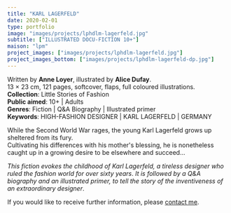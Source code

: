 ```yaml
---
title: "KARL LAGERFELD"
date: 2020-02-01
type: portfolio
image: "images/projects/lphdlm-lagerfeld.jpg"
subtitle: ["ILLUSTRATED DOCU-FICTION 10+"]
maison: "lpm"
project_images: ["images/projects/lphdlm-lagerfeld.jpg"]
project_images_bottom: ["images/projects/lphdlm-lagerfeld-dp.jpg"]
---
```


Written by **Anne Loyer**, illustrated by **Alice Dufay**.   
13 × 23 cm, 121 pages, softcover, flaps, full coloured illustrations.   
**Collection**: Little Stories of Fashion   
**Public aimed**: 10+ | Adults   
**Genres**: Fiction | Q&A Biography | Illustrated primer   
**Keywords**: HIGH-FASHION DESIGNER | KARL LAGERFELD | GERMANY   


While the Second World War rages, the young Karl Lagerfeld grows up sheltered from its fury.   
Cultivating his differences with his mother's blessing, he is nonetheless caught up in a growing desire to be elsewhere and succeed...


*This fiction evokes the childhood of Karl Lagerfeld, a tireless designer who ruled the fashion world for over sixty years*.
*It is followed by a Q&A biography and an illustrated primer, to tell the story of the inventiveness of an extraordinary designer*.





If you would like to receive further information, please [contact me](mailto:melanie.guillaumin.edition@gmail.com).
